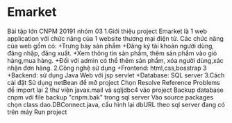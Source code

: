 # Emarket
Bài tập lớn CNPM 20191 nhóm 03
1.Giới thiệu project
  Emarket là 1 web application với chức năng của 1 website thương mại điện tử.
  Các chức năng của web gồm có:
    +Trưng bày sản phẩm
    +Đăng ký tài khoản người dùng, đăng nhập, đăng xuất.
    +Xem thông tin sản phẩm, thêm sản phẩm vào giỏ hàng,mua hàng.
    +Đối với admin có thể thêm sản phẩm, xóa người dùng,xác nhận đơn hàng.
2.Công nghệ sử dụng
  +Frontend: html,css,bosstrap 3
  +Backend: sử dụng Java Web với jsp servlet 
  +Database: SQL server
3.Cách cài đặt
  Sử dụng netBean để mở project
  Chọn Resolve Reference Problems để import lại 2 thư viện javax.mail và sqljdbc4 vào project
  Backup database cnpm với file backup "cnpm.bak" trong sql server
  Vào source packages chọn class dao.DBConnect.java, cấu hình lại dbURL theo sql server đang có trên máy
  Run project
